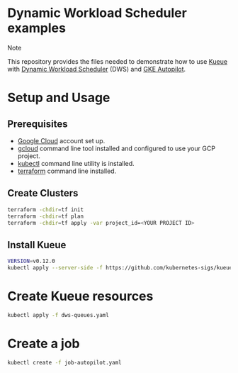 # Dynamic Workload Scheduler examples

>[!NOTE]
>This repository provides the files needed to demonstrate how to use [Kueue](https://kueue.sigs.k8s.io/) with [Dynamic Workload Scheduler](https://cloud.google.com/blog/products/compute/introducing-dynamic-workload-scheduler?e=48754805) (DWS) and [GKE Autopilot](https://cloud.google.com/kubernetes-engine/docs/concepts/autopilot-overview). 



# Setup and Usage

## Prerequisites
- [Google Cloud](https://cloud.google.com/) account set up.
- [gcloud](https://pypi.org/project/gcloud/) command line tool installed and configured to use your GCP project.
- [kubectl](https://kubernetes.io/docs/tasks/tools/) command line utility is installed.
- [terraform](https://developer.hashicorp.com/terraform/install) command line installed.

## Create Clusters

```bash
terraform -chdir=tf init
terraform -chdir=tf plan
terraform -chdir=tf apply -var project_id=<YOUR PROJECT ID>
```

## Install Kueue



```bash
VERSION=v0.12.0
kubectl apply --server-side -f https://github.com/kubernetes-sigs/kueue/releases/download/$VERSION/manifests.yaml
```

# Create Kueue resources

```bash
kubectl apply -f dws-queues.yaml 

```

# Create a job
```bash
kubectl create -f job-autopilot.yaml
```